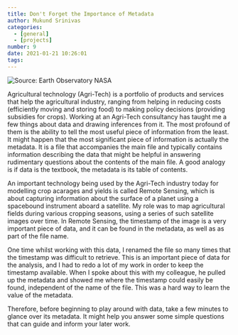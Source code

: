 ```yaml
---
title: Don't Forget the Importance of Metadata
author: Mukund Srinivas
categories:
  - [general]
  - [projects]
number: 9
date: 2021-01-21 10:26:01
tags:
---
```



![Source: Earth Observatory NASA](/images/agriculture_satellite_image.jpg)

Agricultural technology (Agri-Tech) is a portfolio of products and services that help the agricultural industry, ranging from helping in reducing costs (efficiently moving and storing food) to making policy decisions (providing subsidies for crops). Working at an  Agri-Tech consultancy has taught me a few things about data and drawing inferences from it. The most profound of them is the ability to tell the most useful piece of information from the least. It might happen that the most significant piece of information is actually the metadata. It is a file that accompanies the main file and typically contains information describing the data  that might be helpful in answering rudimentary questions about the contents of the main file. A good analogy is if data is the textbook, the metadata is its table of contents.

An important technology being used by the Agri-Tech industry today for modelling crop acarages and yields is called Remote Sensing, which is about capturing information about the surface of a planet using a spacebound instrument aboard a satellite. My role was to map agricultural fields during various cropping seasons, using a series of such satellite  images over time. In Remote Sensing, the timestamp of the image is a very important piece of data, and it can be found in the metadata, as well as as part of the file name.

One time whilst working with this data, I renamed the file so many times that the timestamp was difficult to retrieve. This is an important piece of data for the analysis, and I  had to redo a lot of my work in order to keep the timestamp available. When I spoke about this with my colleague, he pulled up the metadata and showed me where the timestamp could easily be found, independent of the name of the file. This was a hard way to learn the value of the metadata.

Therefore, before beginning to play around with data, take a few minutes to glance over its metadata. It might help you answer some simple questions that can guide and inform your later work.
